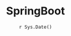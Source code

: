 ---
title : "SpringBoot"
date :  "`r Sys.Date()`"
weight : 5
chapter : false
pre : " <b> 5. </b> "
---